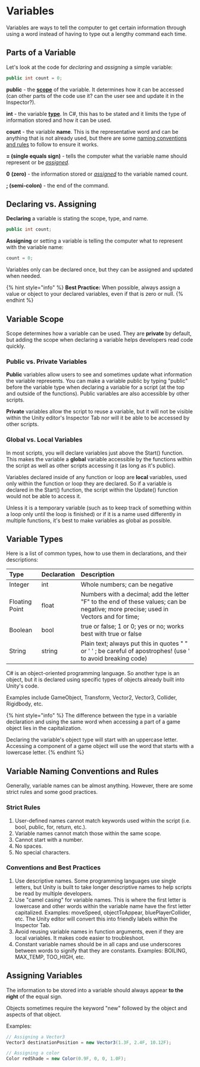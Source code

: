 # Variables

Variables are ways to tell the computer to get certain information through using a word instead of having to type out a lengthy command each time.

## Parts of a Variable

Let's look at the code for _declaring_ and _assigning_ a simple variable:

```csharp
public int count = 0;
```

**public** - the [**scope**](variables.md#scope) of the variable. It determines how it can be accessed \(can other parts of the code use it? can the user see and update it in the Inspector?\).

**int** - the variable [**type**](variables.md#variable-types). In C\#, this has to be stated and it limits the type of information stored and how it can be used.

**count** - the variable **name**. This is the representative word and can be anything that is not already used, but there are some [naming conventions and rules](variables.md#variable-naming-conventions-and-rules) to follow to ensure it works.

**= \(single equals sign\)** - tells the computer what the variable name should represent or be [_assigned_](variables.md#assigning-variables).

**0** **\(zero\)** - the information stored or [_assigned_](variables.md#assigning-variables) to the variable named count.

**; \(semi-colon\)** - the end of the command.

## Declaring vs. Assigning

**Declaring** a variable is stating the scope, type, and name.

```csharp
public int count;
```

**Assigning** or setting a variable is telling the computer what to represent with the variable name:

```csharp
count = 0;
```

Variables only can be declared once, but they can be assigned and updated when needed.

{% hint style="info" %}
**Best Practice:** When possible, always assign a value or object to your declared variables, even if that is zero or null.
{% endhint %}

## Variable Scope

Scope determines how a variable can be used. They are **private** by default, but adding the scope when declaring a variable helps developers read code quickly.

### Public vs. Private Variables

**Public** variables allow users to see and sometimes update what information the variable represents. You can make a variable public by typing "public" before the variable type when declaring a variable for a script \(at the top and outside of the functions\). Public variables are also accessible by other scripts.

**Private** variables allow the script to reuse a variable, but it will not be visible within the Unity editor's Inspector Tab nor will it be able to be accessed by other scripts.

### **Global vs. Local Variables**

In most scripts, you will declare variables just above the Start\(\) function. This makes the variable a **global** variable accessible by the functions within the script as well as other scripts accessing it \(as long as it's public\).

Variables declared inside of any function or loop are **local** variables, used only within the function or loop they are declared. So if a variable is declared in the Start\(\) function, the script within the Update\(\) function would not be able to access it.

Unless it is a temporary variable \(such as to keep track of something within a loop only until the loop is finished\) or if it is a name used differently in multiple functions, it's best to make variables as global as possible.

## Variable Types

Here is a list of common types, how to use them in declarations, and their descriptions:

| Type | Declaration | Description |
| :--- | :--- | :--- |
| Integer | int | Whole numbers; can be negative |
| Floating Point | float | Numbers with a decimal; add the letter "F" to the end of these values; can be negative; more precise; used in Vectors and for time; |
| Boolean | bool | true or false; 1 or 0; yes or no; works best with true or false |
| String | string | Plain text; always put this in quotes " " or ' ' ; be careful of apostrophes! \(use \' to avoid breaking code\) |

C\# is an object-oriented programming language. So another type is an object, but it is declared using specific types of objects already built into Unity's code.

Examples include GameObject, Transform, Vector2, Vector3, Collider, Rigidbody, etc.

{% hint style="info" %}
The difference between the type in a variable declaration and using the same word when accessing a part of a game object lies in the capitalization.   
  
Declaring the variable's object type will start with an uppercase letter. Accessing a component of a game object will use the word that starts with a lowercase letter.
{% endhint %}

## Variable Naming Conventions and Rules

Generally, variable names can be almost anything. However, there are some strict rules and some good practices.

### **Strict Rules**

1. User-defined names cannot match keywords used within the script \(i.e. bool, public, for, return, etc.\).
2. Variable names cannot match those within the same scope.
3. Cannot start with a number.
4. No spaces.
5. No special characters.

### **Conventions and Best Practices** 

1. Use descriptive names. Some programming languages use single letters, but Unity is built to take longer descriptive names to help scripts be read by multiple developers.
2. Use "camel casing" for variable names. This is where the first letter is lowercase and other words within the variable name have the first letter capitalized. Examples: moveSpeed, objectToAppear, bluePlayerCollider, etc. The Unity editor will convert this into friendly labels within the Inspector Tab.
3. Avoid reusing variable names in function arguments, even if they are local variables. It makes code easier to troubleshoot.
4. Constant variable names should be in all caps and use underscores between words to signify that they are constants. Examples: BOILING, MAX\_TEMP, TOO\_HIGH, etc.

## Assigning Variables

The information to be stored into a variable should always appear **to the right** of the equal sign.

Objects sometimes require the keyword "new" followed by the object and aspects of that object.

Examples:

```csharp
// Assigning a Vector3
Vector3 destinationPosition = new Vector3(1.3F, 2.4F, 10.12F);

// Assigning a color
Color redShade = new Color(0.9F, 0, 0, 1.0F);
```



